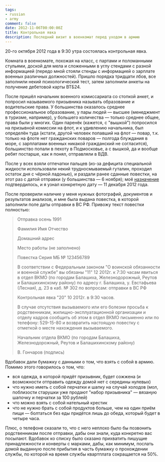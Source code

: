 ```yaml
---
tags:
- russian
- army
comment: false
date: 2012-11-06T00:00:00Z
title: Контрольная явка
description: Последний визит в военкомат перед уходом в армию
---
```


20-го октября 2012 года в 9:30 утра состоялась контрольная явка.

Комната в военкомате, похожая на класс, с партами и поломанными стульями, доской для мела и сложенными в углу стендами с разной информацией (передо мной стояли стенды с информацией о зарплате военных различных должностей). Пришло порядка тридцати лбов, все заполнили некий психологический тест, затем заполнили анкеты на получение дебетовой карты ВТБ24.

После пришёл начальник военного комиссариата со стопкой анкет, и попросил называемого призывника называть образование и водительские права. У большинства оказалось среднее профессиональное образование, у пары людей — высшее (менеджмент в туризме, например), у большего количества — только среднее общее, права были у многих. Один паренёк (кажется, с "вышкой") попросился на призывной комиссии на флот, и к удивлению начальника, был определён туда (кстати, другой человек попавший на флот — повар, т.к. только на флоте нет гражданских поваров — полгода блуждания в море, с зарплатами военных никакой гражданский не согласится), большинство попали в пехоту в Подмосковье, а с вышкой, да и вообще ребят постарше, как я понял, отправляли в ВДВ.

<!--more-->

После у всех взяли отпечатки пальцев (из-за дефицита специальной жидкости использовали некий трудносмываемый гуталин, проходил остаток дня с чёрной ладонью), и раздали ранее сданные повестки, на этот раз с датой отправки (у большинства — 6 ноября); моё [назначение](/2012/second-visit/) подтвердилось, и я узнал конкретную дату — 11 декабря 2012 года.

После проверили наличие у меня нужных фотографий, документов и результатов анализов, и мне была выдана повестка, в которой заполнили поле даты отправки в ВС РФ. Привожу текст повестки полностью:

> Отправка осень 1991
>
> Фамилия Имя Отчество
>
> Домашний адрес
>
> Место работы (не заполнено)
>
> Повестка Серия МБ № 123456789
>
> В соответствии с Федеральным законом "О воинской обязанности и военной
> службе" вы обязаны "11" 12 2012г. к 7:30 часам явиться в отдел
> ВКМО (по городам Балашиха, Железнодорожный, Реутов и Балашихинскому
> району) по адресу г. Балашиха, у. Евстафьева (Лесная), д. 23 в каб. № 302
> по вопросам: отправки в ВС РФ
>
> Контрольная явка "20" 10 2012г. в 9:30 часов.
>
> В случае отсутствия вызываемого или его болезни просьба к
> родственникам, жилищно-эксплуатационной организации и отделу кадров
> сообщить об этом в отдел ВКМО письменно или по телефону:
> 529-15-80 и возвратить настоящую повестку с отметкой о месте
> нахождения вызываемого.
>
> Начальник отдела ВКМО (по городам Балашиха,
> Железнодорожный, Реутов и Балашихинскому району)
>
> В. Гончаров (подпись)

Вдобавок дали бумажку с данными о том, что взять с собой в армию. Помимо этого говорилось о том, что:

- вся одежда, в которой придёт призывник, будет сожжена (и возможности отправить одежду домой нет с середины нулевых)
- что нужно иметь с собой перчатки и шапку на случай холодов (мол, поблизости старушки уже продают "набор призывника" — вязаную шапочку и перчатки за 100 рублей)
- что можно взять с собой нательный крестик
- что не нужно брать с собой продуктов больше, чем на один приём пищи — болтаться без еды придётся лишь до обеда, который будет в четыре часа. 

Плюс, о телефоне сказали то, что с него неплохо было бы позвонить родственникам после отправки, дабы они знали, куда конкретно вас посылают. Вдобавок ко списку было сказано прихватить пишущие принадлежности и конверты с марками, дабы, как минимум, послать домой выданную после прибытия в часть бумажку о прохождении службы, по которой на время службы квартплата сокращается на 50%.
